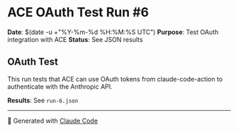 # ACE OAuth Test Run #6

**Date**: $(date -u +"%Y-%m-%d %H:%M:%S UTC")
**Purpose**: Test OAuth integration with ACE
**Status**: See JSON results

## OAuth Test

This run tests that ACE can use OAuth tokens from claude-code-action
to authenticate with the Anthropic API.

**Results**: See `run-6.json`

---

🤖 Generated with [Claude Code](https://claude.com/claude-code)
